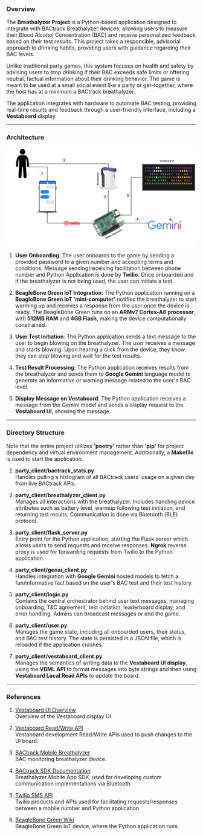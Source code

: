 ### Overview

The **Breathalyzer Project** is a Python-based application designed to integrate with BACtrack Breathalyzer devices, allowing users to measure their Blood Alcohol Concentration (BAC) and receive personalized feedback based on their test results. This project takes a responsible, advisorial approach to drinking habits, providing users with guidance regarding their BAC levels.

Unlike traditional party games, this system focuses on health and safety by advising users to stop drinking if their BAC exceeds safe limits or offering neutral, factual information about their drinking behavior. The game is meant to be used at a small social event like a party or get-together, where the host has at a minimum a BACtrack breathalyzer. 

The application integrates with hardware to automate BAC testing, providing real-time results and feedback through a user-friendly interface, including a **Vestaboard** display.

---

### Architecture

![](images/Vestaboard_Architecture.png?raw=true)

1. **User Onboarding**: The user onboards to the game by sending a provided password to a given number and accepting terms and conditions. Message sending/receiving facilitation between phone number and Python Application is done by **Twilio**. Once onboarded and if the breathalyzer is not being used, the user can initiate a test.

2. **BeagleBone Green IoT Integration**: The Python application running on a **BeagleBone Green IoT 'mini-computer'** notifies the breathalyzer to start warming up and receives a response from the user once the device is ready. The BeagleBone Green runs on an **ARMv7 Cortex-A8 processor**, with **512MB RAM** and **4GB Flash**, making the device computationally constrained. 

3. **User Test Initiation**: The Python application sends a text message to the user to begin blowing on the breathalyzer. The user receives a message and starts blowing. Upon hearing a click from the device, they know they can stop blowing and wait for the test results.

4. **Test Result Processing**: The Python application receives results from the breathalyzer and sends them to **Google Gemini** language model to generate an informative or warning message related to the user's BAC level.

5. **Display Message on Vestaboard**: The Python application receives a message from the Gemini model and sends a display request to the **Vestaboard UI**, showing the message.

---

### Directory Structure

Note that the entire project utilizes **'poetry'** rather than **'pip'** for project dependency and virtual environment management. Additionally, a **Makefile** is used to start the application.

1. **party_client/bactrack_stats.py**  
   Handles pulling a histogram of all BACtrack users' usage on a given day from live BACtrack APIs.

2. **party_client/breathalyzer_client.py**  
   Manages all interactions with the breathalyzer. Includes handling device attributes such as battery level, warmup following test initiation, and returning test results. Communication is done via Bluetooth (BLE) protocol.

3. **party_client/flask_server.py**  
   Entry point for the Python application, starting the Flask server which allows users to send requests and receive responses. **Ngrok** reverse proxy is used for forwarding requests from Twilio to the Python application.

4. **party_client/genai_client.py**  
   Handles integration with **Google Gemini** hosted models to fetch a fun/informative fact based on the user's BAC test and their test history.

5. **party_client/logic.py**  
   Contains the central orchestrator behind user text messages, managing onboarding, T&C agreement, test initiation, leaderboard display, and error handling. Admins can broadcast messages or end the game.

6. **party_client/user.py**  
   Manages the game state, including all onboarded users, their status, and BAC test history. The state is persisted in a JSON file, which is reloaded if the application crashes.

7. **party_client/vestaboard_client.py**  
   Manages the semantics of writing data to the **Vestaboard UI display**, using the **VBML API** to format messages into byte strings and then using **Vestaboard Local Read APIs** to update the board.

---

### References

1. [Vestaboard UI Overview](https://www.vestaboard.com/)  
   Overview of the Vestaboard display UI.

2. [Vestaboard Read/Write API](https://docs.vestaboard.com/docs/read-write-api/introduction)  
   Vestaboard development Read/Write APIs used to push changes to the UI board.

3. [BACtrack Mobile Breathalyzer](https://www.bactrack.com/products/bactrack-mobile-smartphone-breathalyzer?srsltid=AfmBOoqe8dASnrp5PrzMlx8phhVCQHJWeKD_RdcxZNXygIoKSw4kIt-N)  
   BAC monitoring breathalyzer device.

4. [BACtrack SDK Documentation](https://developer.bactrack.com/breathalyzer_sdk/documentation)  
   Breathalyzer Mobile App SDK, used for developing custom communication implementations via Bluetooth.

5. [Twilio SMS API](https://www.twilio.com/en-us/messaging/channels/sms)  
   Twilio products and APIs used for facilitating requests/responses between a mobile number and Python application.

6. [BeagleBone Green Wiki](https://wiki.seeedstudio.com/BeagleBone_Green/)  
   BeagleBone Green IoT device, where the Python application runs.
